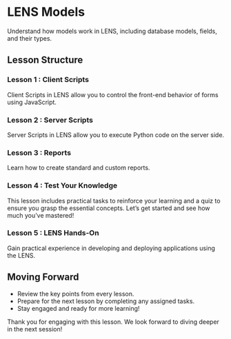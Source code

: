 # LENS Models

Understand how models work in LENS, including database models, fields, and their types.

## Lesson Structure

### Lesson 1 : Client Scripts

Client Scripts in LENS allow you to control the front-end behavior of forms using JavaScript.

### Lesson 2 : Server Scripts

Server Scripts in LENS allow you to execute Python code on the server side.

### Lesson 3 : Reports

Learn how to create standard and custom reports.

### Lesson 4 : Test Your Knowledge

This lesson includes practical tasks to reinforce your learning and a quiz to ensure you grasp the essential concepts. Let’s get started and see how much you’ve mastered!

### Lesson 5 : LENS Hands-On

Gain practical experience in developing and deploying applications using the LENS.

## Moving Forward

-   Review the key points from every lesson.
-   Prepare for the next lesson by completing any assigned tasks.
-   Stay engaged and ready for more learning!

Thank you for engaging with this lesson. We look forward to diving deeper in the next session!
<!--stackedit_data:
eyJoaXN0b3J5IjpbLTEyMTc3Mzc1MTgsNjQ0MDMzMDE4LC0xMj
E3NzM3NTE4XX0=
-->